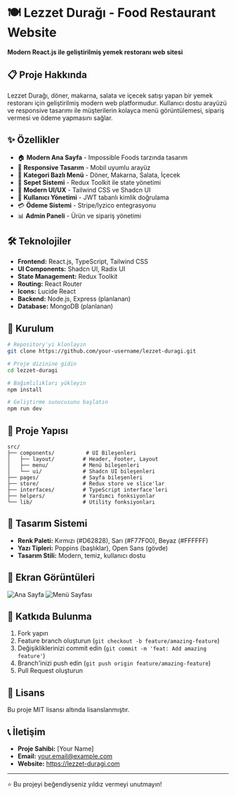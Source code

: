 # 🍽️ Lezzet Durağı - Food Restaurant Website

**Modern React.js ile geliştirilmiş yemek restoranı web sitesi**

## 📋 Proje Hakkında

Lezzet Durağı, döner, makarna, salata ve içecek satışı yapan bir yemek restoranı için geliştirilmiş modern web platformudur. Kullanıcı dostu arayüzü ve responsive tasarımı ile müşterilerin kolayca menü görüntülemesi, sipariş vermesi ve ödeme yapmasını sağlar.

## ✨ Özellikler

- 🏠 **Modern Ana Sayfa** - Impossible Foods tarzında tasarım
- 📱 **Responsive Tasarım** - Mobil uyumlu arayüz
- 🍖 **Kategori Bazlı Menü** - Döner, Makarna, Salata, İçecek
- 🛒 **Sepet Sistemi** - Redux Toolkit ile state yönetimi
- 🎨 **Modern UI/UX** - Tailwind CSS ve Shadcn UI
- 🔐 **Kullanıcı Yönetimi** - JWT tabanlı kimlik doğrulama
- 💳 **Ödeme Sistemi** - Stripe/Iyzico entegrasyonu
- 📊 **Admin Paneli** - Ürün ve sipariş yönetimi

## 🛠️ Teknolojiler

- **Frontend:** React.js, TypeScript, Tailwind CSS
- **UI Components:** Shadcn UI, Radix UI
- **State Management:** Redux Toolkit
- **Routing:** React Router
- **Icons:** Lucide React
- **Backend:** Node.js, Express (planlanan)
- **Database:** MongoDB (planlanan)

## 🚀 Kurulum

```bash
# Repository'yi klonlayın
git clone https://github.com/your-username/lezzet-duragi.git

# Proje dizinine gidin
cd lezzet-duragi

# Bağımlılıkları yükleyin
npm install

# Geliştirme sunucusunu başlatın
npm run dev
```

## 📁 Proje Yapısı

```
src/
├── components/          # UI Bileşenleri
│   ├── layout/         # Header, Footer, Layout
│   ├── menu/           # Menü bileşenleri
│   └── ui/             # Shadcn UI bileşenleri
├── pages/              # Sayfa bileşenleri
├── store/              # Redux store ve slice'lar
├── interfaces/         # TypeScript interface'leri
├── helpers/            # Yardımcı fonksiyonlar
└── lib/                # Utility fonksiyonları
```

## 🎨 Tasarım Sistemi

- **Renk Paleti:** Kırmızı (#D62828), Sarı (#F77F00), Beyaz (#FFFFFF)
- **Yazı Tipleri:** Poppins (başlıklar), Open Sans (gövde)
- **Tasarım Stili:** Modern, temiz, kullanıcı dostu

## 📱 Ekran Görüntüleri

![Ana Sayfa](screenshots/homepage.png)
![Menü Sayfası](screenshots/menu.png)

## 🤝 Katkıda Bulunma

1. Fork yapın
2. Feature branch oluşturun (`git checkout -b feature/amazing-feature`)
3. Değişikliklerinizi commit edin (`git commit -m 'feat: Add amazing feature'`)
4. Branch'inizi push edin (`git push origin feature/amazing-feature`)
5. Pull Request oluşturun

## 📄 Lisans

Bu proje MIT lisansı altında lisanslanmıştır.

## 📞 İletişim

- **Proje Sahibi:** [Your Name]
- **Email:** your.email@example.com
- **Website:** https://lezzet-duragi.com

---

⭐ Bu projeyi beğendiyseniz yıldız vermeyi unutmayın!
